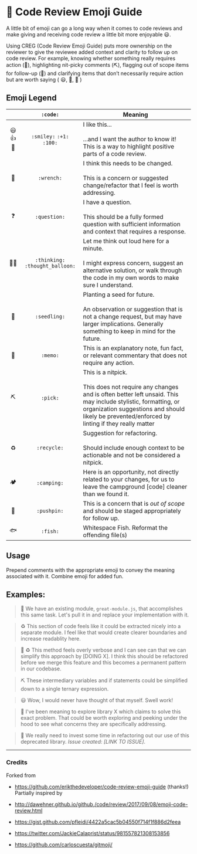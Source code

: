 # 📘 Code Review Emoji Guide

A little bit of emoji can go a long way when it comes to code reviews and make giving and receiving code review a little bit more enjoyable 😃.

Using CREG (Code Review Emoji Guide) puts more ownership on the reviewer to give the reviewee added context and clarity to follow up on code review. For example, knowing whether something really requires action (🔧), highlighting nit-picky comments (⛏), flagging out of scope items for follow-up (📌) and clarifying items that don’t necessarily require action but are worth saying ( 😃, 📝, 🤔 )

## Emoji Legend

|     |   `:code:`   | Meaning                                                                                                                                                                             |
| :-: | :----------: | ----------------------------------------------------------------------------------------------------------------------------------------------------------------------------------- |
| 😃👍💯  |  `:smiley:` `:+1:` `:100:`  | I like this... <br /><br /> ...and I want the author to know it! This is a way to highlight positive parts of a code review.                                                        |
| 🔧  |  `:wrench:`  | I think this needs to be changed. <br /><br />This is a concern or suggested change/refactor that I feel is worth addressing.                                                       |
| ❓  | `:question:` | I have a question. <br /><br /> This should be a fully formed question with sufficient information and context that requires a response.                                            |
| 🤔💭 | `:thinking:` `:thought_balloon:` | Let me think out loud here for a minute. <br /><br /> I might express concern, suggest an alternative solution, or walk through the code in my own words to make sure I understand. |
| 🌱  | `:seedling:` | Planting a seed for future. <br /><br /> An observation or suggestion that is not a change request, but may have larger implications. Generally something to keep in mind for the future. |
| 📝  |   `:memo:`   | This is an explanatory note, fun fact, or relevant commentary that does not require any action.                                                                                     |
|  ⛏  |   `:pick:`   | This is a nitpick. <br /><br /> This does not require any changes and is often better left unsaid. This may include stylistic, formatting, or organization suggestions and should likely be prevented/enforced by linting if they really matter |
|  ♻️  | `:recycle:`  | Suggestion for refactoring. <br /><br /> Should include enough context to be actionable and not be considered a nitpick. |
|  🏕  | `:camping:`  | Here is an opportunity, not directly related to your changes, for us to leave the campground [code] cleaner than we found it.                                                       |
| 📌  | `:pushpin:`  | This is a concern that is _out of scope_ and should be staged appropriately for follow up.                                                                                          |
| 🐟  | `:fish:` | Whitespace Fish. Reformat the offending file(s)                                                                                             |

## Usage

Prepend comments with the appropriate emoji to convey the meaning associated with it. Combine emoji for added fun.

## Examples:

> 🔧 We have an existing module, `great-module.js`, that accomplishes this same task. Let's pull it in and replace your implementation with it.

> :recycle: This section of code feels like it could be extracted nicely into a separate module. I feel like that would create clearer boundaries and increase readablity here.

> 🔧 :recycle: This method feels overly verbose and I can see can that we can simplify this approach by [DOING X]. I think this should be refactored before we merge this feature and this becomes a permanent pattern in our codebase.

> ⛏ These intermediary variables and if statements could be simplified down to a single ternary expression.

> 😃 Wow, I would never have thought of that myself. Swell work!

> :seedling: I've been meaning to explore library X which claims to solve this exact problem. That could be worth exploring and peeking under the hood to see what concerns they are specifically addressing.

> 📌 We really need to invest some time in refactoring out our use of this deprecated library. _Issue created: [LINK TO ISSUE]_.

---

### Credits
Forked from

* https://github.com/erikthedeveloper/code-review-emoji-guide (thanks!)
Partially inspired by

* http://dawehner.github.io/github,/code/review/2017/09/08/emoji-code-review.html
* https://gist.github.com/pfleidi/4422a5cac5b04550f714f1f886d2feea
* https://twitter.com/JackieCalaprist/status/981557821308153856
* https://github.com/carloscuesta/gitmoji/
